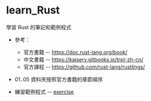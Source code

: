 # learn_Rust
學習 Rust 的筆記和範例程式

* 參考：

    * 官方書籍 -- https://doc.rust-lang.org/book/
    * 中文書籍 -- https://kaisery.gitbooks.io/trpl-zh-cn/
    * 官方課程 -- https://github.com/rust-lang/rustlings/

* 01..05 資料夾按照官方書籍的章節順序

* 練習範例程式 -- [exercise](exercise)